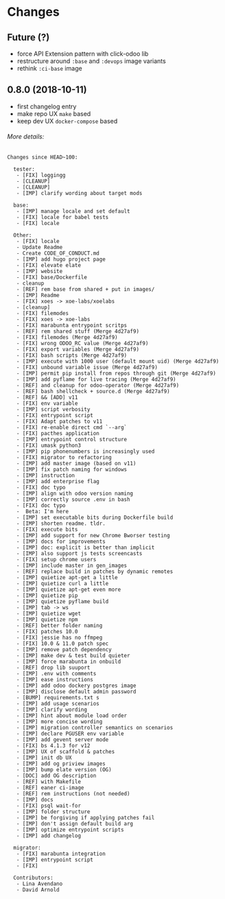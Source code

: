 Changes
=======

Future (?)
----------
 - force API Extension pattern with click-odoo lib
 - restructure around `:base` and `:devops` image variants
 - rethink `:ci-base` image



0.8.0   (2018-10-11)
--------------------
- first changelog entry
- make repo UX `make` based
- keep dev UX `docker-compose` based

###### More details:

	Changes since HEAD~100:

	  tester:
	   - [FIX] loggingg
	   - [CLEANUP]
	   - [CLEANUP]
	   - [IMP] clarify wording about target mods

	  base:
	   - [IMP] manage locale and set default
	   - [FIX] locale for babel tests
	   - [FIX] locale

	  Other:
	   - [FIX] locale
	   - Update Readme
	   - Create CODE_OF_CONDUCT.md
	   - [IMP] add hugo project page
	   - [FIX] elevate elate
	   - [IMP] website
	   - [FIX] base/Dockerfile
	   - cleanup
	   - [REF] rem base from shared + put in images/
	   - [IMP] Readme
	   - [FIX] xoes -> xoe-labs/xoelabs
	   - [cleanup]
	   - [FIX] filemodes
	   - [FIX] xoes -> xoe-labs
	   - [FIX] marabunta entrypoint scritps
	   - [REF] rem shared stuff (Merge 4d27af9)
	   - [FIX] filemodes (Merge 4d27af9)
	   - [FIX] wrong ODOO_RC value (Merge 4d27af9)
	   - [FIX] export variables (Merge 4d27af9)
	   - [FIX] bash scripts (Merge 4d27af9)
	   - [IMP] execute with 1000 user (default mount uid) (Merge 4d27af9)
	   - [FIX] unbound variable issue (Merge 4d27af9)
	   - [IMP] permit pip install from repos through git (Merge 4d27af9)
	   - [IMP] add pyflame for live tracing (Merge 4d27af9)
	   - [REF] and cleanup for odoo-operator (Merge 4d27af9)
	   - [REF] bash shellcheck + source.d (Merge 4d27af9)
	   - [REF] && [ADD] v11
	   - [FIX] env variable
	   - [IMP] script verbosity
	   - [FIX] entrypoint script
	   - [FIX] Adapt patches to v11
	   - [FIX] re-enable direct cmd `--arg`
	   - [FIX] pacthes application
	   - [IMP] entrypoint control structure
	   - [FIX] umask python3
	   - [IMP] pip phonenumbers is increasingly used
	   - [FIX] migrator to refactoring
	   - [IMP] add master image (based on v11)
	   - [IMP] fix patch naming for windows
	   - [IMP] instruction
	   - [IMP] add enterprise flag
	   - [FIX] doc typo
	   - [IMP] align with odoo version naming
	   - [IMP] correctly source .env in bash
	   - [FIX] doc typo
	   -  Beta: I'm here
	   - [IMP] set executable bits during Dockerfile build
	   - [IMP] shorten readme. tldr.
	   - [FIX] execute bits
	   - [IMP] add support for new Chrome Bworser testing
	   - [IMP] docs for improvements
	   - [IMP] doc: explicit is better than implicit
	   - [IMP] also support js tests screencasts
	   - [FIX] setup chrome users
	   - [IMP] include master in gen_images
	   - [REF] replace build in patches by dynamic remotes
	   - [IMP] quietize apt-get a little
	   - [IMP] quietize curl a little
	   - [IMP] quietize apt-get even more
	   - [IMP] quietize pip
	   - [IMP] quietize pyflame build
	   - [IMP] tab -> ws
	   - [IMP] quietize wget
	   - [IMP] quietize npm
	   - [REF] better folder naming
	   - [FIX] patches 10.0
	   - [FIX] jessie has no ffmpeg
	   - [FIX] 10.0 & 11.0 patch spec
	   - [IMP] remove patch dependency
	   - [IMP] make dev & test build quieter
	   - [IMP] force marabunta in onbuild
	   - [REF] drop lib suuport
	   - [IMP] .env with comments
	   - [IMP] ease instructions
	   - [IMP] add odoo dockery postgres image
	   - [IMP] disclose default admin password
	   - [BUMP] requirements.txt s
	   - [IMP] add usage scenarios
	   - [IMP] clarify wording
	   - [IMP] hint about module load order
	   - [IMP] more concise wording
	   - [IMP] migration controller semantics on scenarios
	   - [IMP] declare PGUSER env variable
	   - [IMP] add gevent server mode
	   - [FIX] bs 4.1.3 for v12
	   - [IMP] UX of scaffold & patches
	   - [IMP] init db UX
	   - [IMP] add og priview images
	   - [IMP] bump elate version (OG)
	   - [DOC] add OG description
	   - [REF] with Makefile
	   - [REF] eaner ci-image
	   - [REF] rem instructions (not needed)
	   - [IMP] docs
	   - [FIX] psql wait-for
	   - [IMP] folder structure
	   - [IMP] be forgiving if applying patches fail
	   - [IMP] don't assign default build arg
	   - [IMP] optimize entrypoint scripts
	   - [IMP] add changelog

	  migrator:
	   - [FIX] marabunta integration
	   - [IMP] entrypoint script
	   - [FIX]

	  Contributors:
	   - Lina Avendano
	   - David Arnold
